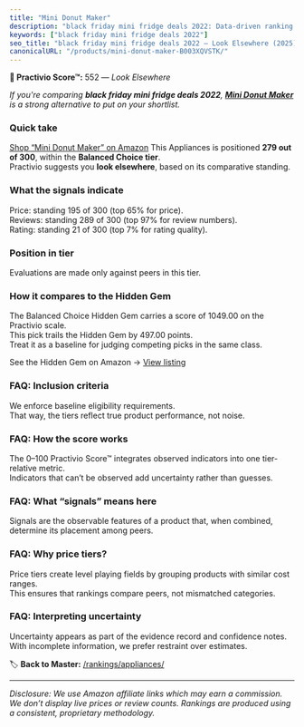 ```yaml
---
title: "Mini Donut Maker"
description: "black friday mini fridge deals 2022: Data-driven ranking using the Practivio Score™. Positioned by quality, value, demand, findability, momentum."
keywords: ["black friday mini fridge deals 2022"]
seo_title: "black friday mini fridge deals 2022 — Look Elsewhere (2025)"
canonicalURL: "/products/mini-donut-maker-B003XQVSTK/"
---
```


**🚫 Practivio Score™:** 552 — _Look Elsewhere_


*If you're comparing **black friday mini fridge deals 2022**, **[Mini Donut Maker](https://www.amazon.com/dp/B003XQVSTK?tag=practivio-20)** is a strong alternative to put on your shortlist.*
### Quick take
[Shop “Mini Donut Maker” on Amazon](https://www.amazon.com/dp/B003XQVSTK?tag=practivio-20)
This Appliances is positioned **279 out of 300**, within the **Balanced Choice tier**.  
Practivio suggests you **look elsewhere**, based on its comparative standing.

### What the signals indicate
Price: standing 195 of 300 (top 65% for price).  
Reviews: standing 289 of 300 (top 97% for review numbers).  
Rating: standing 21 of 300 (top 7% for rating quality).  

### Position in tier
Evaluations are made only against peers in this tier.

### How it compares to the Hidden Gem
The Balanced Choice Hidden Gem carries a score of 1049.00 on the Practivio scale.  
This pick trails the Hidden Gem by 497.00 points.  
Treat it as a baseline for judging competing picks in the same class.  

See the Hidden Gem on Amazon → [View listing](https://www.amazon.com/dp/B01FHOWYA2?tag=practivio-20)

### FAQ: Inclusion criteria
We enforce baseline eligibility requirements.  
That way, the tiers reflect true product performance, not noise.

### FAQ: How the score works
The 0–100 Practivio Score™ integrates observed indicators into one tier-relative metric.  
Indicators that can’t be observed add uncertainty rather than guesses.

### FAQ: What “signals” means here
Signals are the observable features of a product that, when combined, determine its placement among peers.

### FAQ: Why price tiers?
Price tiers create level playing fields by grouping products with similar cost ranges.  
This ensures that rankings compare peers, not mismatched categories.

### FAQ: Interpreting uncertainty
Uncertainty appears as part of the evidence record and confidence notes.  
With incomplete information, we prefer restraint over estimates.


🏷️ **Back to Master:** [/rankings/appliances/](/rankings/appliances/)

---
_Disclosure: We use Amazon affiliate links which may earn a commission. We don’t display live prices or review counts. Rankings are produced using a consistent, proprietary methodology._
